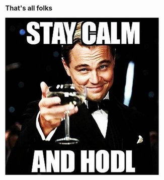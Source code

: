 <section>
    <h1>That's all folks</h1>
    <img src="assets/hodl.jpg" alt="" style="max-height:500px">
</section>